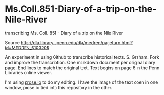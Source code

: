 # Ms.Coll.851-Diary-of-a-trip-on-the-Nile-River
transcribing Ms. Coll. 851 - Diary of a trip on the Nile River

Source http://dla.library.upenn.edu/dla/medren/pageturn.html?id=MEDREN_5103295

An experiment in using Github to transcribe historical texts. S. Graham. Fork and improve the transcription. One markdown document per original diary page. End lines to match the original text. Text begins on page 6 in the Penn Libraries online viewer.

I'm using [prose.io](http://prose.io) to do my editing. I have the image of the text open in one window, prose.io tied into this repository in the other.
